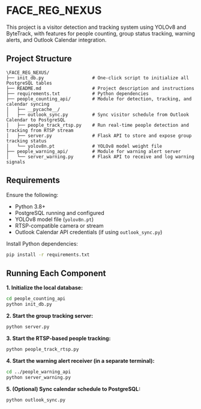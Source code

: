 # FACE_REG_NEXUS

This project is a visitor detection and tracking system using YOLOv8 and ByteTrack, with features for people counting, group status tracking, warning alerts, and Outlook Calendar integration.

## Project Structure

```
\FACE_REG_NEXUS/
├── init_db.py                  # One-click script to initialize all PostgreSQL tables
├── README.md                   # Project description and instructions
├── requirements.txt            # Python dependencies
├── people_counting_api/        # Module for detection, tracking, and calendar syncing
│   ├── __pycache__/
│   ├── outlook_sync.py         # Sync visitor schedule from Outlook Calendar to PostgreSQL
│   ├── people_track_rtsp.py    # Run real-time people detection and tracking from RTSP stream
│   ├── server.py               # Flask API to store and expose group tracking status
│   └── yolov8n.pt              # YOLOv8 model weight file
├── people_warning_api/         # Module for warning alert server
│   └── server_warning.py       # Flask API to receive and log warning signals
```

## Requirements

Ensure the following:

- Python 3.8+
- PostgreSQL running and configured
- YOLOv8 model file (`yolov8n.pt`)
- RTSP-compatible camera or stream
- Outlook Calendar API credentials (if using `outlook_sync.py`)

Install Python dependencies:

```bash
pip install -r requirements.txt
```

## Running Each Component

**1. Initialize the local database:**

```bash
cd people_counting_api
python init_db.py
```

**2. Start the group tracking server:**

```bash
python server.py
```

**3. Start the RTSP-based people tracking:**

```bash
python people_track_rtsp.py
```

**4. Start the warning alert receiver (in a separate terminal):**

```bash
cd ../people_warning_api
python server_warning.py
```

**5. (Optional) Sync calendar schedule to PostgreSQL:**

```bash
python outlook_sync.py
```
